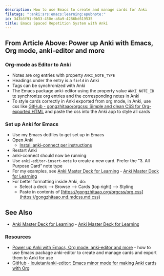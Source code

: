 ```yaml
---
description: How to use Emacs to create and manage cards for Anki
filetags: ":anki:srs:emacs:learning:epubnote:"
id: 343b3f91-0b53-450e-a8a9-4286bd619535
title: Emacs Spaced Repetition System with Anki
---
```


## From Article Above: Power up Anki with Emacs, Org mode, anki-editor and more

### Org-mode as Editor to Anki

- Notes are org entries with property `ANKI_NOTE_TYPE`
- Headings under the entry is a `field` in Anki
- Tags can be synchronized with Anki
- The Emacs package anki-editor using the property value `ANKI_NOTE_ID`
  to synchronize org entries and the corresponding notes in Anki
- To style cards correctly in Anki exported from org mode, in Anki, use
  css like [GitHub - gongzhitaao/orgcss: Simple and clean CSS for
  Org-exported HTML](https://github.com/gongzhitaao.mdcss) and paste the
  css into the Anki app to style all cards

### Set up Anki for Emacs

- Use my Emacs dotfiles to get set up in Emacs
- Open Anki
  - [Install anki-connect per
    instructions](https://git.foosoft.net/alex/anki-connect)
- Restart Anki
- anki-connect should now be running
- Use `anki-editor-insert-note` to create a new card. Prefer the "3. All
  Purpose Card" note type
- For my examples, see [Anki Master Deck for
  Learning](../370-education-learning-anki-master-deck) - [Anki Master
  Deck for Learning](id:0f365634-db06-451f-a0ca-3699615538a1)
- For better formatting inside Anki, do:
  - Select a deck –\> Browse –\> Cards (top right) –\> Styling
  - Paste in contents of
    [https://gongzhitaao.org/orgcss/org.css](https://gongzhitaao.md.mdcss.md.css)

## See Also

- [Anki Master Deck for
  Learning](../370-education-learning-anki-master-deck) - [Anki Master
  Deck for Learning](id:0f365634-db06-451f-a0ca-3699615538a1)

### Resources

- [Power up Anki with Emacs, Org mode, anki-editor and
  more](https://yiufung.net/post/anki.md/) - how to use Emacs package
  anki-editor to create and manage cards and export them to Anki for use
- [GitHub - louietan/anki-editor: Emacs minor mode for making Anki cards
  with Org](https://github.com/louietan/anki-editor)
